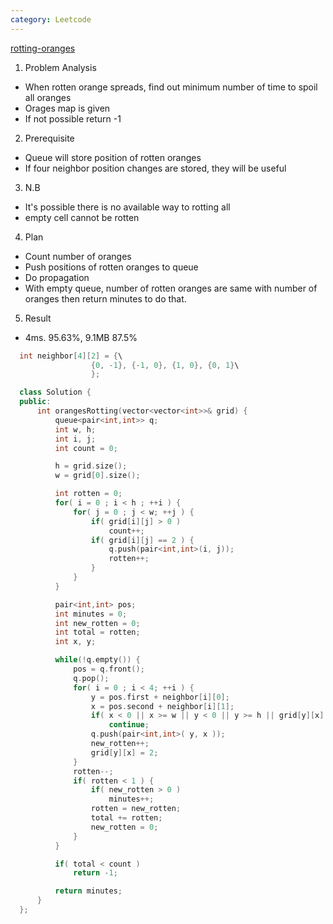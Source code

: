 ```yaml
---
category: Leetcode
---
```


[rotting-oranges](https://leetcode.com/problems/rotting-oranges/)

1. Problem Analysis
  - When rotten orange spreads, find out minimum number of time to spoil all oranges
  - Orages map is given
  - If not possible return -1
  
2. Prerequisite
  - Queue will store position of rotten oranges
  - If four neighbor position changes are stored, they will be useful

3. N.B
  - It's possible there is no available way to rotting all
  - empty cell cannot be rotten

4. Plan
  - Count number of oranges
  - Push positions of rotten oranges to queue
  - Do propagation
  - With empty queue, number of rotten oranges are same with number of oranges then return minutes to do that.
  
5. Result
  - 4ms. 95.63%, 9.1MB 87.5%

```cpp
  int neighbor[4][2] = {\
                  {0, -1}, {-1, 0}, {1, 0}, {0, 1}\
                  };

  class Solution {
  public:
      int orangesRotting(vector<vector<int>>& grid) {
          queue<pair<int,int>> q;
          int w, h;
          int i, j;
          int count = 0;

          h = grid.size();
          w = grid[0].size();

          int rotten = 0;
          for( i = 0 ; i < h ; ++i ) {
              for( j = 0 ; j < w; ++j ) {
                  if( grid[i][j] > 0 )
                      count++;
                  if( grid[i][j] == 2 ) {
                      q.push(pair<int,int>(i, j));
                      rotten++;
                  }
              }
          }

          pair<int,int> pos;
          int minutes = 0;
          int new_rotten = 0;
          int total = rotten;
          int x, y;

          while(!q.empty()) {
              pos = q.front();
              q.pop();
              for( i = 0 ; i < 4; ++i ) {
                  y = pos.first + neighbor[i][0];
                  x = pos.second + neighbor[i][1];
                  if( x < 0 || x >= w || y < 0 || y >= h || grid[y][x] != 1 )
                      continue;
                  q.push(pair<int,int>( y, x ));
                  new_rotten++;
                  grid[y][x] = 2;
              }
              rotten--;
              if( rotten < 1 ) {
                  if( new_rotten > 0 )
                      minutes++;
                  rotten = new_rotten;
                  total += rotten;
                  new_rotten = 0;
              }
          }

          if( total < count )
              return -1;

          return minutes;
      }
  };
```
